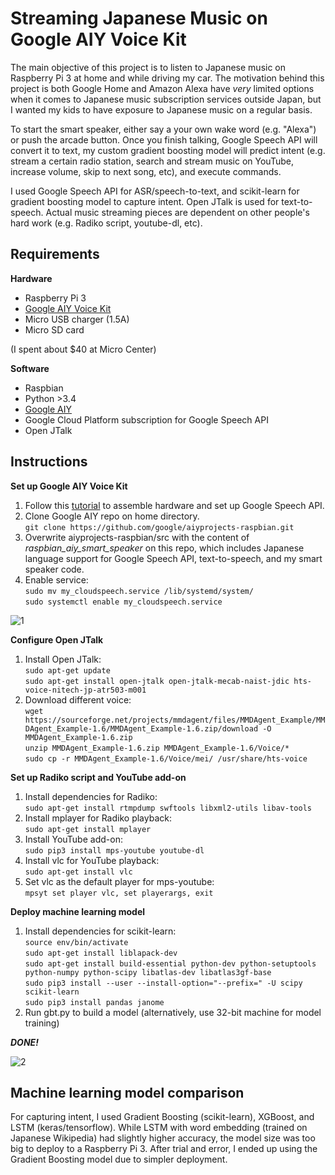 Streaming Japanese Music on Google AIY Voice Kit
=====
The main objective of this project is to listen to Japanese music on Raspberry Pi 3 at home and while driving my car. The motivation behind this project is both Google Home and Amazon Alexa have *very* limited options when it comes to Japanese music subscription services outside Japan, but I wanted my kids to have exposure to Japanese music on a regular basis.

To start the smart speaker, either say a your own wake word (e.g. "Alexa") or push the arcade button. Once you finish talking, Google Speech API will convert it to text, my custom gradient boosting model will predict intent (e.g. stream a certain radio station, search and stream music on YouTube, increase volume, skip to next song, etc), and execute commands.

I used Google Speech API for ASR/speech-to-text, and scikit-learn for gradient boosting model to capture intent. Open JTalk is used for text-to-speech. Actual music streaming pieces are dependent on other people's hard work (e.g. Radiko script, youtube-dl, etc).


Requirements
----

**Hardware**

* Raspberry Pi 3
* [Google AIY Voice Kit](https://aiyprojects.withgoogle.com/voice)
* Micro USB charger (1.5A)
* Micro SD card

(I spent about $40 at Micro Center)

**Software**

* Raspbian
* Python >3.4
* [Google AIY](https://github.com/google/aiyprojects-raspbian)
* Google Cloud Platform subscription for Google Speech API
* Open JTalk


Instructions
----

**Set up Google AIY Voice Kit**

1. Follow this [tutorial](https://aiyprojects.withgoogle.com/voice) to assemble hardware and set up Google Speech API.
2. Clone Google AIY repo on home directory.  
`git clone https://github.com/google/aiyprojects-raspbian.git`
3. Overwrite aiyprojects-raspbian/src with the content of *raspbian_aiy_smart_speaker* on this repo, which includes Japanese language support for Google Speech API, text-to-speech, and my smart speaker code.
4. Enable service:  
`sudo mv my_cloudspeech.service /lib/systemd/system/`  
`sudo systemctl enable my_cloudspeech.service`

![1](https://user-images.githubusercontent.com/35077214/34582028-27682d56-f158-11e7-9ac9-9a44eba1d272.JPG)	

**Configure Open JTalk**

1. Install Open JTalk:  
`sudo apt-get update`  
`sudo apt-get install open-jtalk open-jtalk-mecab-naist-jdic hts-voice-nitech-jp-atr503-m001`
2. Download different voice:  
`wget https://sourceforge.net/projects/mmdagent/files/MMDAgent_Example/MMDAgent_Example-1.6/MMDAgent_Example-1.6.zip/download -O MMDAgent_Example-1.6.zip`  
`unzip MMDAgent_Example-1.6.zip MMDAgent_Example-1.6/Voice/*`  
`sudo cp -r MMDAgent_Example-1.6/Voice/mei/ /usr/share/hts-voice`  

**Set up Radiko script and YouTube add-on**

1. Install dependencies for Radiko:  
`sudo apt-get install rtmpdump swftools libxml2-utils libav-tools`
2. Install mplayer for Radiko playback:  
`sudo apt-get install mplayer`
3. Install YouTube add-on:  
`sudo pip3 install mps-youtube youtube-dl`
4. Install vlc for YouTube playback:  
`sudo apt-get install vlc`
5. Set vlc as the default player for mps-youtube:  
`mpsyt set player vlc, set playerargs, exit`

**Deploy machine learning model**

1. Install dependencies for scikit-learn:  
`source env/bin/activate`  
`sudo apt-get install liblapack-dev`  
`sudo apt-get install build-essential python-dev python-setuptools python-numpy python-scipy libatlas-dev libatlas3gf-base`  
`sudo pip3 install --user --install-option="--prefix=" -U scipy scikit-learn`  
`sudo pip3 install pandas janome`  
2. Run gbt.py to build a model (alternatively, use 32-bit machine for model training)

***DONE!***

![2](https://user-images.githubusercontent.com/35077214/34582044-3937fe76-f158-11e7-937e-9beca15ec4e3.JPG)

Machine learning model comparison
----

For capturing intent, I used Gradient Boosting (scikit-learn), XGBoost, and LSTM (keras/tensorflow). While LSTM with word embedding (trained on Japanese Wikipedia) had slightly higher accuracy, the model size was too big to deploy to a Raspberry Pi 3. After trial and error, I ended up using the Gradient Boosting model due to simpler deployment.


